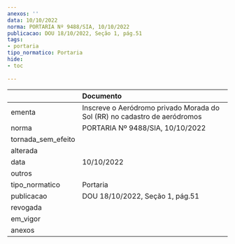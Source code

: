 ```yaml
---
anexos: ''
data: 10/10/2022
norma: PORTARIA Nº 9488/SIA, 10/10/2022
publicacao: DOU 18/10/2022, Seção 1, pág.51
tags:
- portaria
tipo_normatico: Portaria
hide: 
- toc 
 
---
```


|                    | Documento                                                                 |
|:-------------------|:--------------------------------------------------------------------------|
| ementa             | Inscreve o Aeródromo privado Morada do Sol (RR) no cadastro de aeródromos |
| norma              | PORTARIA Nº 9488/SIA, 10/10/2022                                          |
| tornada_sem_efeito |                                                                           |
| alterada           |                                                                           |
| data               | 10/10/2022                                                                |
| outros             |                                                                           |
| tipo_normatico     | Portaria                                                                  |
| publicacao         | DOU 18/10/2022, Seção 1, pág.51                                           |
| revogada           |                                                                           |
| em_vigor           |                                                                           |
| anexos             |                                                                           |